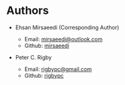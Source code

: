 # Authors

- Ehsan Mirsaeedi (Corresponding Author)
  - Email: mirsaeedi@outlook.com
  - Github: [mirsaeedi](https://github.com/mirsaeedi)

- Peter C. Rigby 
  - Email: rigbypc@gmail.com
  - Github: [rigbypc](https://github.com/rigbypc)
  

